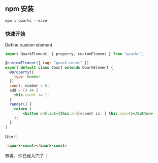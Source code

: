 ## npm 安装

```shell
npm i quarkc --save
``` 

### 快速开始  

Define custom element.
```jsx
import QuarkElement, { property, customElement } from "quarkc";

@customElement({ tag: "quark-count" })
export default class Count extends QuarkElement {
  @property({
    type: Number
  })
  count: number = 0;
  add = () => {
    this.count += 1;
  }
  render() {
    return (
        <button onClick={this.add}>count is: { this.count}</button>
    );
  }
}
```

Use it.
```html
 <quark-count></quark-count>
```

恭喜，你已经入门了！
